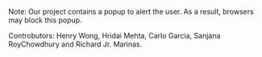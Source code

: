 Note: Our project contains a popup to alert the user. As a result, browsers may block this popup. 


Controbutors: Henry Wong, Hridai Mehta, Carlo Garcia, Sanjana RoyChowdhury and Richard Jr. Marinas.
